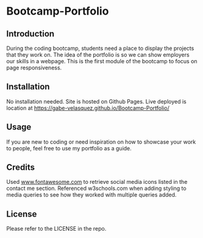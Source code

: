 # Bootcamp-Portfolio

## Introduction
During the coding bootcamp, students need a place to display the projects that they work on. The idea of the portfolio is so we can show employers our skills in a webpage. This is the first module of the bootcamp to focus on page responsiveness. 

## Installation
No installation needed. Site is hosted on Github Pages.
Live deployed is location at https://gabe-velasquez.github.io/Bootcamp-Portfolio/

## Usage
If you are new to coding or need inspiration on how to showcase your work to people, feel free to use my portfolio as a guide. 

## Credits 
Used www.fontawesome.com to retrieve social media icons listed in the contact me section. 
Referenced w3schools.com when adding styling to media queries to see how they worked with multiple queries added. 

## License
Please refer to the LICENSE in the repo.